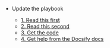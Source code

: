 <!-- _navbar.md -->

* Update the playbook

  * [1. Read this first](quick-start.md)
  * [2. Read this second](contributing.md)
  * [3. Get the code](https://github.com/lgss/lgss-digital-tech-playbook)
  * [4. Get help from the Docsify docs](https://docsify.js.org/#/quickstart)
